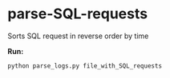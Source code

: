 # parse-SQL-requests
Sorts SQL request in reverse order by time  
  
**Run:**  
```
python parse_logs.py file_with_SQL_requests
```
